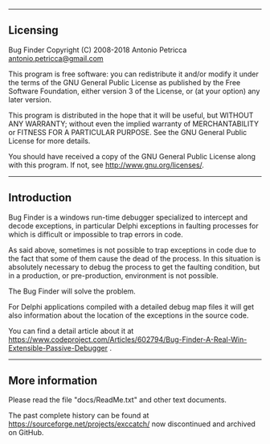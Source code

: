 ---------
Licensing
---------

Bug Finder
Copyright (C) 2008-2018  Antonio Petricca <antonio.petricca@gmail.com>

This program is free software: you can redistribute it and/or modify
it under the terms of the GNU General Public License as published by
the Free Software Foundation, either version 3 of the License, or
(at your option) any later version.

This program is distributed in the hope that it will be useful,
but WITHOUT ANY WARRANTY; without even the implied warranty of
MERCHANTABILITY or FITNESS FOR A PARTICULAR PURPOSE.  See the
GNU General Public License for more details.

You should have received a copy of the GNU General Public License
along with this program.  If not, see <http://www.gnu.org/licenses/>.

------------
Introduction
------------

Bug Finder is a windows run-time debugger specialized to intercept and
decode exceptions, in particular Delphi exceptions in faulting processes for
which is difficult or impossible to trap errors in code.

As said above, sometimes is not possible to trap exceptions in code due to the
fact that some of them cause the dead of the process. In this situation is
absolutely necessary to debug the process to get the faulting condition, but in
a production, or pre-production, environment is not possible.

The Bug Finder will solve the problem.

For Delphi applications compiled with a detailed debug map files it will get
also information about the location of the exceptions in the source code.

You can find a detail article about it at https://www.codeproject.com/Articles/602794/Bug-Finder-A-Real-Win-Extensible-Passive-Debugger .

----------------
More information
----------------

Please read the file "docs/ReadMe.txt" and other text documents.

The past complete history can be found at https://sourceforge.net/projects/exccatch/
now discontinued and archived on GitHub.

